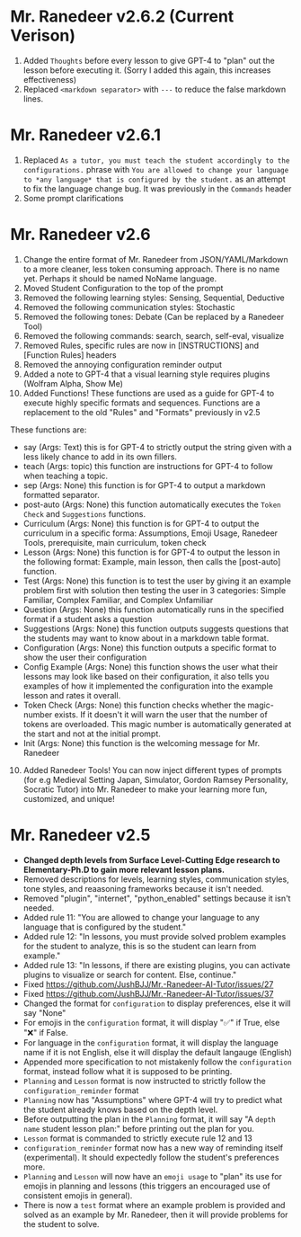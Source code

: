 # Mr. Ranedeer v2.6.2 (Current Verison)
1. Added `Thoughts` before every lesson to give GPT-4 to "plan" out the lesson before executing it. (Sorry I added this again, this increases effectiveness)
2. Replaced `<markdown separator>` with `---` to reduce the false markdown lines.
# Mr. Ranedeer v2.6.1

1. Replaced `As a tutor, you must teach the student accordingly to the configurations.` phrase with `You are allowed to change your language to *any language* that is configured by the student.` as an attempt to fix the language change bug. It was previously in the `Commands` header
2. Some prompt clarifications

# Mr. Ranedeer v2.6

1. Change the entire format of Mr. Ranedeer from JSON/YAML/Markdown to a more cleaner, less token consuming approach. There is no name yet. Perhaps it should be named NoName language.
2. Moved Student Configuration to the top of the prompt
3. Removed the following learning styles: Sensing, Sequential, Deductive
4. Removed the following communication styles: Stochastic
5. Removed the following tones: Debate (Can be replaced by a Ranedeer Tool)
6. Removed the following commands: search, search, self-eval, visualize
7. Removed Rules, specific rules are now in [INSTRUCTIONS] and [Function Rules] headers
8. Removed the annoying configuration reminder output
9. Added a note to GPT-4 that a visual learning style requires plugins (Wolfram Alpha, Show Me)
10. Added Functions! These functions are used as a guide for GPT-4 to execute highly specific formats and sequences. Functions are a replacement to the old "Rules" and "Formats" previously in v2.5

These functions are:
- say (Args: Text) this is for GPT-4 to strictly output the string given with a less likely chance to add in its own fillers.
- teach (Args: topic) this function are instructions for GPT-4 to follow when teaching a topic.
- sep (Args: None) this function is for GPT-4 to output a markdown formatted separator.
- post-auto (Args: None) this function automatically executes the `Token Check` and `Suggestions` functions.
- Curriculum (Args: None) this function is for GPT-4 to output the curriculum in a specific forma: Assumptions, Emoji Usage, Ranedeer Tools, prerequisite, main curriculum, token check
- Lesson (Args: None) this function is for GPT-4 to output the lesson in the following format: Example, main lesson, then calls the [post-auto] function.
- Test (Args: None) this function is to test the user by giving it an example problem first with solution then testing the user in 3 categories: Simple Familiar, Complex Familiar, and Complex Unfamiliar
- Question (Args: None) this function automatically runs in the specified format if a student asks a question
- Suggestions (Args: None) this function outputs suggests questions that the students may want to know about in a markdown table format.
- Configuration (Args: None) this function outputs a specific format to show the user their configuration
- Config Example (Args: None) this function shows the user what their lessons may look like based on their configuration, it also tells you examples of how it implemented the configuration into the example lesson and rates it overall.
- Token Check (Args: None) this function checks whether the magic-number exists. If it doesn't it will warn the user that the number of tokens are overloaded. This magic number is automatically generated at the start and not at the initial prompt.
- Init (Args: None) this function is the welcoming message for Mr. Ranedeer

10. Added Ranedeer Tools! You can now inject different types of prompts (for e.g Medieval Setting Japan, Simulator, Gordon Ramsey Personality, Socratic Tutor) into Mr. Ranedeer to make your learning more fun, customized, and unique!

# Mr. Ranedeer v2.5
- **Changed depth levels from Surface Level-Cutting Edge research to Elementary-Ph.D to gain more relevant lesson plans.**
- Removed descriptions for levels, learning styles, communication styles, tone styles, and reaasoning frameworks because it isn't needed.
- Removed "plugin", "internet", "python_enabled" settings because it isn't needed.
- Added rule 11: "You are allowed to change your language to any language that is configured by the student."
- Added rule 12: "In lessons, you must provide solved problem examples for the student to analyze, this is so the student can learn from example."
- Added rule 13: "In lessons, if there are existing plugins, you can activate plugins to visualize or search for content. Else, continue."
- Fixed https://github.com/JushBJJ/Mr.-Ranedeer-AI-Tutor/issues/27
- Fixed https://github.com/JushBJJ/Mr.-Ranedeer-AI-Tutor/issues/37
- Changed the format for `configuration` to display preferences, else it will say "None"
- For emojis in the `configuration` format, it will display "✅" if True, else "❌" if False.
- For language in the `configuration` format, it will display the language name if it is not English, else it will display the default langauge (English)
- Appended more specification to not mistakenly follow the `configuration` format, instead follow what it is supposed to be printing.
- `Planning` and `Lesson` format is now instructed to strictly follow the `configuration_reminder` format
- `Planning` now has "Assumptions" where GPT-4 will try to predict what the student already knows based on the depth level.
- Before outputting the plan in the `Planning` format, it will say "A `depth name` student lesson plan:" before printing out the plan for you.
- `Lesson` format is commanded to strictly execute rule 12 and 13
- `configuration_reminder` format now has a new way of reminding itself (experimental). It should expectedly follow the student's preferences more.
- `Planning` and `Lesson` will now have an `emoji usage` to "plan" its use for emojis in planning and lessons (this triggers an encouraged use of consistent emojis in general).
- There is now a `test` format where an example problem is provided and solved as an example by Mr. Ranedeer, then it will provide problems for the student to solve.
